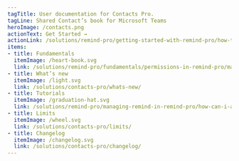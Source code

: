 ```yaml
---
tagTitle: User documentation for Contacts Pro.
tagLine: Shared Contact’s book for Microsoft Teams
heroImage: /contacts.png
actionText: Get Started →
actionLink: /solutions/remind-pro/getting-started-with-remind-pro/how-to-install-remind-pro-to-my-teams-application/
items:
- title: Fundamentals​
  itemImage: /heart-book.svg
  link: /solutions/remind-pro/fundamentals/permissions-in-remind-pro/managing-permissions/
- title: What’s new
  itemImage: /light.svg
  link: /solutions/contacts-pro/whats-new/
- title: Tutorials
  itemImage: /graduation-hat.svg
  link: /solutions/remind-pro/managing-remind-in-remind-pro/how-can-i-add-a-new-reminder/
- title: Limits
  itemImage: /wheel.svg
  link: /solutions/contacts-pro/limits/
- title: Changelog
  itemImage: /changelog.svg
  link: /solutions/contacts-pro/changelog/
---
```



<Overview />
<Intercom />
<Hubspot />
<Clarity />
<GoogleAnalytics />